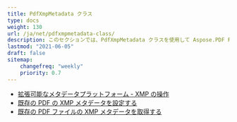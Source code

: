 ```yaml
---
title: PdfXmpMetadata クラス
type: docs
weight: 130
url: /ja/net/pdfxmpmetadata-class/
description: このセクションでは、PdfXmpMetadata クラスを使用して Aspose.PDF Facades を操作する方法について説明します。
lastmod: "2021-06-05"
draft: false
sitemap:
    changefreq: "weekly"
    priority: 0.7
---
```


- [拡張可能なメタデータプラットフォーム - XMP の操作](/pdf/ja/net/working-with-extensible-metadata-platform-xmp/)
- [既存の PDF の XMP メタデータを設定する](/pdf/ja/net/set-xmp-metadata-of-an-existing-pdf/)
- [既存の PDF ファイルの XMP メタデータを取得する](/pdf/ja/net/get-xmp-metadata-of-an-existing-pdf-file/)